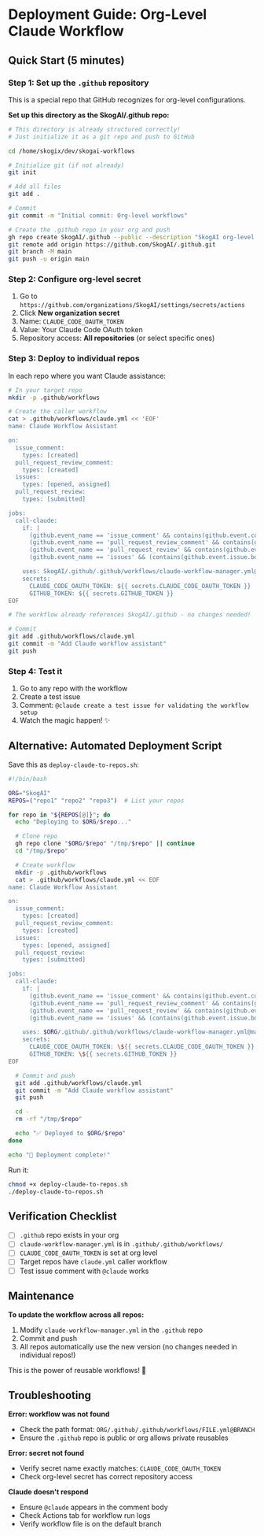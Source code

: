 # Deployment Guide: Org-Level Claude Workflow

## Quick Start (5 minutes)

### Step 1: Set up the `.github` repository

This is a special repo that GitHub recognizes for org-level configurations.

**Set up this directory as the SkogAI/.github repo:**

```bash
# This directory is already structured correctly!
# Just initialize it as a git repo and push to GitHub

cd /home/skogix/dev/skogai-workflows

# Initialize git (if not already)
git init

# Add all files
git add .

# Commit
git commit -m "Initial commit: Org-level workflows"

# Create the .github repo in your org and push
gh repo create SkogAI/.github --public --description "SkogAI org-level GitHub configurations"
git remote add origin https://github.com/SkogAI/.github.git
git branch -M main
git push -u origin main
```

### Step 2: Configure org-level secret

1. Go to `https://github.com/organizations/SkogAI/settings/secrets/actions`
2. Click **New organization secret**
3. Name: `CLAUDE_CODE_OAUTH_TOKEN`
4. Value: Your Claude Code OAuth token
5. Repository access: **All repositories** (or select specific ones)

### Step 3: Deploy to individual repos

In each repo where you want Claude assistance:

```bash
# In your target repo
mkdir -p .github/workflows

# Create the caller workflow
cat > .github/workflows/claude.yml << 'EOF'
name: Claude Workflow Assistant

on:
  issue_comment:
    types: [created]
  pull_request_review_comment:
    types: [created]
  issues:
    types: [opened, assigned]
  pull_request_review:
    types: [submitted]

jobs:
  call-claude:
    if: |
      (github.event_name == 'issue_comment' && contains(github.event.comment.body, '@claude')) ||
      (github.event_name == 'pull_request_review_comment' && contains(github.event.comment.body, '@claude')) ||
      (github.event_name == 'pull_request_review' && contains(github.event.review.body, '@claude')) ||
      (github.event_name == 'issues' && (contains(github.event.issue.body, '@claude') || contains(github.event.issue.title, '@claude')))

    uses: SkogAI/.github/.github/workflows/claude-workflow-manager.yml@master
    secrets:
      CLAUDE_CODE_OAUTH_TOKEN: ${{ secrets.CLAUDE_CODE_OAUTH_TOKEN }}
      GITHUB_TOKEN: ${{ secrets.GITHUB_TOKEN }}
EOF

# The workflow already references SkogAI/.github - no changes needed!

# Commit
git add .github/workflows/claude.yml
git commit -m "Add Claude workflow assistant"
git push
```

### Step 4: Test it

1. Go to any repo with the workflow
2. Create a test issue
3. Comment: `@claude create a test issue for validating the workflow setup`
4. Watch the magic happen! ✨

## Alternative: Automated Deployment Script

Save this as `deploy-claude-to-repos.sh`:

```bash
#!/bin/bash

ORG="SkogAI"
REPOS=("repo1" "repo2" "repo3")  # List your repos

for repo in "${REPOS[@]}"; do
  echo "Deploying to $ORG/$repo..."

  # Clone repo
  gh repo clone "$ORG/$repo" "/tmp/$repo" || continue
  cd "/tmp/$repo"

  # Create workflow
  mkdir -p .github/workflows
  cat > .github/workflows/claude.yml << EOF
name: Claude Workflow Assistant

on:
  issue_comment:
    types: [created]
  pull_request_review_comment:
    types: [created]
  issues:
    types: [opened, assigned]
  pull_request_review:
    types: [submitted]

jobs:
  call-claude:
    if: |
      (github.event_name == 'issue_comment' && contains(github.event.comment.body, '@claude')) ||
      (github.event_name == 'pull_request_review_comment' && contains(github.event.comment.body, '@claude')) ||
      (github.event_name == 'pull_request_review' && contains(github.event.review.body, '@claude')) ||
      (github.event_name == 'issues' && (contains(github.event.issue.body, '@claude') || contains(github.event.issue.title, '@claude')))

    uses: $ORG/.github/.github/workflows/claude-workflow-manager.yml@master
    secrets:
      CLAUDE_CODE_OAUTH_TOKEN: \${{ secrets.CLAUDE_CODE_OAUTH_TOKEN }}
      GITHUB_TOKEN: \${{ secrets.GITHUB_TOKEN }}
EOF

  # Commit and push
  git add .github/workflows/claude.yml
  git commit -m "Add Claude workflow assistant"
  git push

  cd -
  rm -rf "/tmp/$repo"

  echo "✅ Deployed to $ORG/$repo"
done

echo "🎉 Deployment complete!"
```

Run it:
```bash
chmod +x deploy-claude-to-repos.sh
./deploy-claude-to-repos.sh
```

## Verification Checklist

- [ ] `.github` repo exists in your org
- [ ] `claude-workflow-manager.yml` is in `.github/.github/workflows/`
- [ ] `CLAUDE_CODE_OAUTH_TOKEN` is set at org level
- [ ] Target repos have `claude.yml` caller workflow
- [ ] Test issue comment with `@claude` works

## Maintenance

**To update the workflow across all repos:**

1. Modify `claude-workflow-manager.yml` in the `.github` repo
2. Commit and push
3. All repos automatically use the new version (no changes needed in individual repos!)

This is the power of reusable workflows! 🚀

## Troubleshooting

**Error: workflow was not found**
- Check the path format: `ORG/.github/.github/workflows/FILE.yml@BRANCH`
- Ensure the `.github` repo is public or org allows private reusables

**Error: secret not found**
- Verify secret name exactly matches: `CLAUDE_CODE_OAUTH_TOKEN`
- Check org-level secret has correct repository access

**Claude doesn't respond**
- Ensure `@claude` appears in the comment body
- Check Actions tab for workflow run logs
- Verify workflow file is on the default branch
